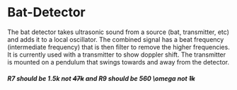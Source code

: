 # Bat-Detector
The bat detector takes ultrasonic sound from a source (bat, transmitter, etc) and adds it to a local oscillator.  The combined signal has a beat frequency (intermediate frequency) that is then filter to remove the higher frequencies.  It is currently used with a transmitter to show doppler shift.  The transmitter is mounted on a pendulum that swings towards and away from the detector.
##### R7 should be 1.5k not ~~47k~~ and R9 should be 560 \omega  not ~~1k~~
